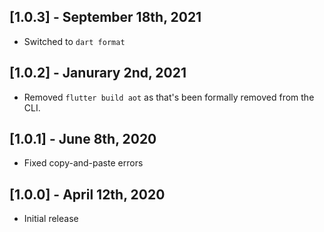 ## [1.0.3] - September 18th, 2021

* Switched to `dart format`


## [1.0.2] - Janurary 2nd, 2021

* Removed `flutter build aot` as that's been formally removed from the CLI.


## [1.0.1] - June 8th, 2020

* Fixed copy-and-paste errors


## [1.0.0] - April 12th, 2020

* Initial release
